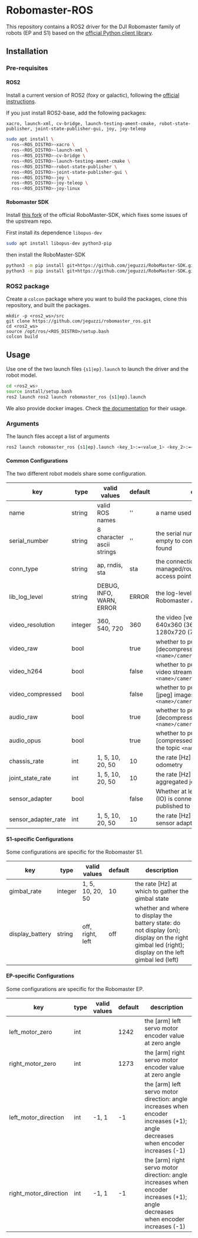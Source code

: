 Robomaster-ROS
==============

This repository contains a ROS2 driver for the DJI Robomaster family of robots (EP and S1) based on the [official Python client library](https://github.com/dji-sdk/RoboMaster-SDK).


## Installation

### Pre-requisites

#### ROS2

Install a current version of ROS2 (foxy or galactic), following the [official instructions](https://docs.ros.org/en/galactic/Installation.html).

If you just install ROS2-base, add the following packages:
```
xacro, launch-xml, cv-bridge, launch-testing-ament-cmake, robot-state-publisher, joint-state-publisher-gui, joy, joy-teleop
```
```bash
sudo apt install \
  ros-<ROS_DISTRO>-xacro \
  ros-<ROS_DISTRO>-launch-xml \
  ros-<ROS_DISTRO>-cv-bridge \
  ros-<ROS_DISTRO>-launch-testing-ament-cmake \
  ros-<ROS_DISTRO>-robot-state-publisher \
  ros-<ROS_DISTRO>-joint-state-publisher-gui \
  ros-<ROS_DISTRO>-joy \
  ros-<ROS_DISTRO>-joy-teleop \
  ros-<ROS_DISTRO>-joy-linux
```

#### Robomaster SDK

Install [this fork](https://github.com/jeguzzi/RoboMaster-SDK) of the official RoboMaster-SDK, which fixes some issues of  the upstream repo.

First install its dependence `libopus-dev`
```bash
sudo apt install libopus-dev python3-pip
```
then install the RoboMaster-SDK
```bash
python3 -m pip install git+https://github.com/jeguzzi/RoboMaster-SDK.git
python3 -m pip install git+https://github.com/jeguzzi/RoboMaster-SDK.git#"egg=libmedia_codec&subdirectory=lib/libmedia_codec"
```

### ROS2 package

Create a `colcon` package where you want to build the packages, clone this repository, and built the packages.
```
mkdir -p <ros2_ws>/src
git clone https://github.com/jeguzzi/robomaster_ros.git
cd <ros2_ws>
source /opt/ros/<ROS_DISTRO>/setup.bash
colcon build
```

## Usage

Use one of the two launch files `{s1|ep}.launch` to launch the driver and the robot model.
```bash
cd <ros2_ws>
source install/setup.bash
ros2 launch ros2 launch robomaster_ros {s1|ep}.launch
```

We also provide docker images. Check [the documentation](docker.md) for their usage.

### Arguments

The launch files accept a list of arguments
```bash
ros2 launch robomaster_ros {s1|ep}.launch <key_1>:=<value_1> <key_2>:=<value_2> ...
```


#### Common Configurations

The two different robot models share some configuration.

| key              | type    | valid values              | default | description                                                                                           |
| ---------------- | ------- | ------------------------- | ------- | ----------------------------------------------------------------------------------------------------- |
| name             | string  | valid ROS names           | ''      | a name used as ROS namespace                                                                          |
| serial_number    | string  | 8 character ascii strings | ''      | the serial number of the robot, leave empty to connect to the first robot found                             |
| conn_type        | string  | ap, rndis, sta            | sta     | the connection network type: managed/router (sta); robot's access point (ap); usb (rndis)             |
| lib_log_level    | string  | DEBUG, INFO, WARN, ERROR  | ERROR   | the log-level used by the internal Robomaster API                                                     |
| video_resolution | integer | 360, 540, 720             | 360     | the video [vertical] resolution: 640x360 (360);  960x540 (540);    1280x720 (720)                     |
| video_raw        | bool    |                           | true    | whether to publish the raw [decompressed] images to the topic `<name>/camera/image_raw`               |
| video_h264       | bool    |                           | false   | whether to publish the original h264 video stream to the topic `<name>/camera/image_h264`             |
| video_compressed | bool    |                           | false   | whether to publish the compressed [jpeg] images to the topic `<name>/camera/image_raw/compressed`         |
| audio_raw        | bool    |                           | true    | whether to publish the raw [decompressed] audio to the topic `<name>/camera/audio_raw`                    |
| audio_opus       | bool    | | true                      |          whether to publish the original [compressed] opus audio stream to the topic `<name>/camera/audio_opus` |
| chassis_rate     | int     | 1, 5, 10, 20, 50          | 10      | the rate [Hz] at which to publish the odometry                                                                 |
| joint_state_rate | int     | 1, 5, 10, 20, 50          | 10      | the rate [Hz] at which to publish aggregated joint states                                                      |
| sensor_adapter   | bool    |                           | false   | Whether at least one sensor adapter (IO) is connected and should be published to `<name>/...`         |
| sensor_adapter_rate                 | int        |  1, 5, 10, 20, 50                         |  10       | the rate [Hz] at which to publish the sensor adapter values                                       

#### S1-specific Configurations

Some configurations are specific for the Robomaster S1.

| key         | type    | valid values     | default | description                                       |
| ----------- | ------- | ---------------- | ------- | ------------------------------------------------- |
| gimbal_rate | integer | 1, 5, 10, 20, 50 | 10      | the rate [Hz] at which to gather the gimbal state |
|   display_battery          |  string     |  off, right, left |   off      |   whether and where to display the battery state: do not display (on); display on the right gimbal led (right); display on the left gimbal led (left)                                             |

#### EP-specific Configurations

Some configurations are specific for the Robomaster EP.

| key                   | type | valid values | default | description                                                                                                                |
| --------------------- | ---- | ------------ | ------- | -------------------------------------------------------------------------------------------------------------------------- |
| left_motor_zero       | int  |              | 1242    | the [arm] left servo motor encoder value at zero angle                                                                           |
| right_motor_zero      | int  |              | 1273    | the [arm] right servo motor encoder value at zero angle                                                                          |
| left_motor_direction  | int  | -1, 1        | -1      | the [arm] left servo motor direction: angle increases when encoder increases (+1);  angle decreases when encoder increases (-1)  |
| right_motor_direction | int  | -1, 1        | -1      | the [arm] right servo motor direction: angle increases when encoder increases (+1);  angle decreases when encoder increases (-1) |
